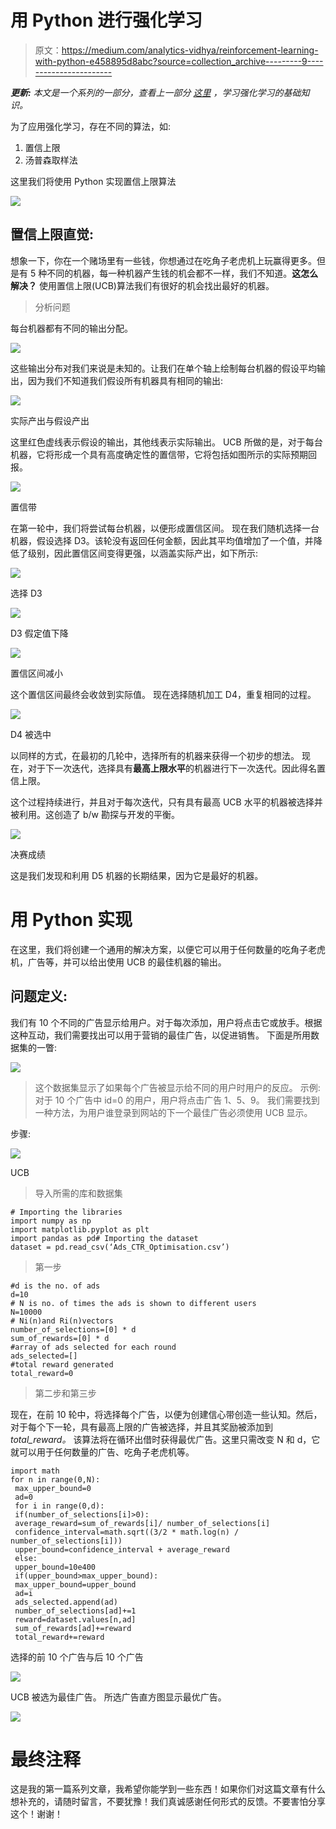 # 用 Python 进行强化学习

> 原文：<https://medium.com/analytics-vidhya/reinforcement-learning-with-python-e458895d8abc?source=collection_archive---------9----------------------->

***更新:*** *本文是一个系列的一部分，查看上一部分* [*这里*](/@randadpratik456/a-beginners-guide-to-reinforcement-learning-88a330d8d94e) *，学习强化学习的基础知识。*

为了应用强化学习，存在不同的算法，如:

1.  置信上限
2.  汤普森取样法

这里我们将使用 Python 实现置信上限算法

![](img/9be4b87c213a15e894012bc14f9656c9.png)

## 置信上限直觉:

想象一下，你在一个赌场里有一些钱，你想通过在吃角子老虎机上玩赢得更多。但是有 5 种不同的机器，每一种机器产生钱的机会都不一样，我们不知道。**这怎么解决？** 使用置信上限(UCB)算法我们有很好的机会找出最好的机器。

> 分析问题

每台机器都有不同的输出分配。

![](img/7552b7175b67cee91ed6007e643fd3a1.png)

这些输出分布对我们来说是未知的。让我们在单个轴上绘制每台机器的假设平均输出，因为我们不知道我们假设所有机器具有相同的输出:

![](img/59ef8095262fbe6d987a10212f3ffdd0.png)

实际产出与假设产出

这里红色虚线表示假设的输出，其他线表示实际输出。
UCB 所做的是，对于每台机器，它将形成一个具有高度确定性的置信带，它将包括如图所示的实际预期回报。

![](img/c4627249be25985ebb5ac0303e7b9155.png)

置信带

在第一轮中，我们将尝试每台机器，以便形成置信区间。
现在我们随机选择一台机器，假设选择 D3。该轮没有返回任何金额，因此其平均值增加了一个值，并降低了级别，因此置信区间变得更强，以涵盖实际产出，如下所示:

![](img/159af3039bc215afb33424d2178078a6.png)

选择 D3

![](img/c8492b86f6ef1cb308d25635957397b1.png)

D3 假定值下降

![](img/ee82c1b632154345b5ea8f2542faf76d.png)

置信区间减小

这个置信区间最终会收敛到实际值。
现在选择随机加工 D4，重复相同的过程。

![](img/2b66228baefd27984044e630a2efcc90.png)

D4 被选中

以同样的方式，在最初的几轮中，选择所有的机器来获得一个初步的想法。
现在，对于下一次迭代，选择具有**最高上限水平**的机器进行下一次迭代。因此得名置信上限。

这个过程持续进行，并且对于每次迭代，只有具有最高 UCB 水平的机器被选择并被利用。这创造了 b/w 勘探与开发的平衡。

![](img/6cf14b8bbc7b4a29197d731f8bb641f9.png)

决赛成绩

这是我们发现和利用 D5 机器的长期结果，因为它是最好的机器。

# 用 Python 实现

在这里，我们将创建一个通用的解决方案，以便它可以用于任何数量的吃角子老虎机，广告等，并可以给出使用 UCB 的最佳机器的输出。

## 问题定义:

我们有 10 个不同的广告显示给用户。对于每次添加，用户将点击它或放手。根据这种互动，我们需要找出可以用于营销的最佳广告，以促进销售。
下面是所用数据集的一瞥:

![](img/168ba182962b733a6e225f4eb8c522fe.png)

> 这个数据集显示了如果每个广告被显示给不同的用户时用户的反应。
> 示例:对于 10 个广告中 id=0 的用户，用户将点击广告 1、5、9。
> 我们需要找到一种方法，为用户谁登录到网站的下一个最佳广告必须使用 UCB 显示。

步骤:

![](img/54178709988098e127f5eb175af6ac64.png)

UCB

> 导入所需的库和数据集

```
# Importing the libraries
import numpy as np
import matplotlib.pyplot as plt
import pandas as pd# Importing the dataset
dataset = pd.read_csv(‘Ads_CTR_Optimisation.csv’)
```

> 第一步

```
#d is the no. of ads
d=10
# N is no. of times the ads is shown to different users
N=10000
# Ni(n)and Ri(n)vectors
number_of_selections=[0] * d
sum_of_rewards=[0] * d
#array of ads selected for each round
ads_selected=[]
#total reward generated 
total_reward=0
```

> 第二步和第三步

现在，在前 10 轮中，将选择每个广告，以便为创建信心带创造一些认知。然后，对于每个下一轮，具有最高上限的广告被选择，并且其奖励被添加到 *total_reward。* 该算法将在循环出借时获得最优广告。这里只需改变 N 和 d，它就可以用于任何数量的广告、吃角子老虎机等。

```
import math
for n in range(0,N):
 max_upper_bound=0
 ad=0
 for i in range(0,d):
 if(number_of_selections[i]>0):
 average_reward=sum_of_rewards[i]/ number_of_selections[i]
 confidence_interval=math.sqrt((3/2 * math.log(n) / number_of_selections[i]))
 upper_bound=confidence_interval + average_reward
 else:
 upper_bound=10e400
 if(upper_bound>max_upper_bound):
 max_upper_bound=upper_bound
 ad=i
 ads_selected.append(ad)
 number_of_selections[ad]+=1
 reward=dataset.values[n,ad]
 sum_of_rewards[ad]+=reward
 total_reward+=reward
```

选择的前 10 个广告与后 10 个广告

![](img/e423b9c7ee17c70f0499dff3ed10b105.png)

UCB 被选为最佳广告。
所选广告直方图显示最优广告。

![](img/06700432118f80f44bee803bfb5ecbeb.png)

# 最终注释

这是我的第一篇系列文章，我希望你能学到一些东西！如果你们对这篇文章有什么想补充的，请随时留言，不要犹豫！我们真诚感谢任何形式的反馈。不要害怕分享这个！谢谢！